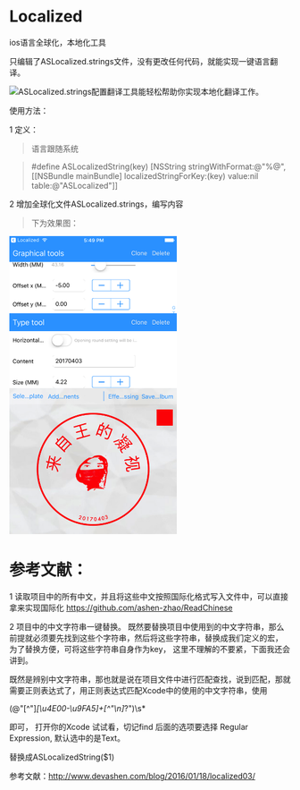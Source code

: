 # Localized
ios语言全球化，本地化工具

只编辑了ASLocalized.strings文件，没有更改任何代码，就能实现一键语言翻译。

![ASLocalized.strings配置翻译工具](https://itunes.apple.com/us/app/ios%E8%AF%AD%E8%A8%80%E6%9C%AC%E5%9C%B0%E5%8C%96-xcode%E9%85%8D%E7%BD%AE%E8%AF%AD%E8%A8%80%E7%BF%BB%E8%AF%91%E5%9B%BD%E9%99%85%E5%8C%96%E5%8A%A9%E6%89%8B/id1242666554?l=zh&ls=1&mt=8)能轻松帮助你实现本地化翻译工作。

使用方法：

1 定义：

> 语言跟随系统

> #define ASLocalizedString(key)  [NSString stringWithFormat:@"%@", [[NSBundle mainBundle] localizedStringForKey:(key) value:nil table:@"ASLocalized"]]

2 增加全球化文件ASLocalized.strings，编写内容

> 下为效果图：

<img width='300px' src = 'https://github.com/1617176084/Localized/blob/master/Simulator%20Screen%20Shot%202017%E5%B9%B45%E6%9C%8822%E6%97%A5%20%E4%B8%8B%E5%8D%885.49.23.png'>



# 参考文献：
1 读取项目中的所有中文，并且将这些中文按照国际化格式写入文件中，可以直接拿来实现国际化 
https://github.com/ashen-zhao/ReadChinese

2 项目中的中文字符串一键替换。
既然要替换项目中使用到的中文字符串，那么前提就必须要先找到这些个字符串，然后将这些字符串，替换成我们定义的宏， 为了替换方便，可将这些字符串自身作为key， 这里不理解的不要紧，下面我还会讲到。 

既然是辨别中文字符串，那也就是说在项目文件中进行匹配查找，说到匹配，那就需要正则表达式了，用正则表达式匹配Xcode中的使用的中文字符串，使用

(@"[^"]*[\u4E00-\u9FA5]+[^"\n]*?")\s* 

即可， 打开你的Xcode 试试看，切记find 后面的选项要选择 Regular Expression, 默认选中的是Text。

替换成ASLocalizedString\($1\)

参考文献：http://www.devashen.com/blog/2016/01/18/localized03/
 
